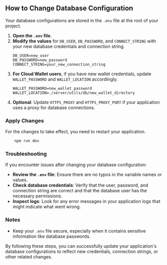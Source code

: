 ## How to Change Database Configuration

Your database configurations are stored in the `.env` file at the root of your project.

1. **Open the `.env` file.**
2. **Modify the values** for `DB_USER`, `DB_PASSWORD`, and `CONNECT_STRING` with your new database credentials and connection string.
    ```plaintext
    DB_USER=new_user
    DB_PASSWORD=new_password
    CONNECT_STRING=your_new_connection_string
    ```
3. **For Cloud Wallet users**, if you have new wallet credentials, update `WALLET_PASSWORD` and `WALLET_LOCATION` accordingly.
    ```plaintext
    WALLET_PASSWORD=new_wallet_password
    WALLET_LOCATION=./server/utils/db/new_wallet_directory
    ```
4. **Optional**: Update `HTTPS_PROXY` and `HTTPS_PROXY_PORT` if your application uses a proxy for database connections.

### Apply Changes

For the changes to take effect, you need to restart your application.
```bash
    npm run dev
```


### Troubleshooting

If you encounter issues after changing your database configuration:

- **Review the `.env` file**: Ensure there are no typos in the variable names or values.
- **Check database credentials**: Verify that the user, password, and connection string are correct and that the database user has the necessary permissions.
- **Inspect logs**: Look for any error messages in your application logs that might indicate what went wrong.

### Notes

- Keep your `.env` file secure, especially when it contains sensitive information like database passwords.

By following these steps, you can successfully update your application's database configurations to reflect new credentials, connection strings, or other related changes.